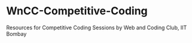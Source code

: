 # WnCC-Competitive-Coding
Resources for Competitive Coding Sessions by Web and Coding Club, IIT Bombay
